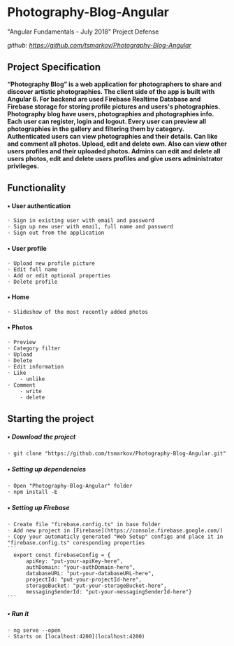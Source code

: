 # Photography-Blog-Angular
"Angular Fundamentals - July 2018" Project Defense

*github: https://github.com/tsmarkov/Photography-Blog-Angular*

## Project Specification

**“Photography Blog” is a web application for photographers to share and discover artistic photographies.
The client side of the app is built with Angular 6.
For backend are used Firebase Realtime Database and Firebase storage for storing profile pictures and users's photographies. 
Photography blog have users, photographies and photographies info. Each user can register, login and logout. 
Every user can preview all photographies in the gallery and filtering them by category. 
Authenticated users can view photographies and their details. Can like and comment all photos. Upload, edit and delete own. 
Also can view other users profiles and their uploaded photos.
Admins can edit and delete all users photos, edit and delete users profiles and give users administrator privileges.**

## Functionality
#### • User authentication
    ◦ Sign in existing user with email and password
    ◦ Sign up new user with email, full name and password
    ◦ Sign out from the application
#### • User profile
    ◦ Upload new profile picture
    ◦ Edit full name
    ◦ Add or edit optional properties
    ◦ Delete profile
#### • Home
    ◦ Slideshow of the most recently added photos
#### • Photos
    ◦ Preview
    ◦ Category filter
    ◦ Upload
    ◦ Delete
    ◦ Edit information
    ◦ Like
        - unlike
    ◦ Comment
        - write
        - delete
        
## Starting the project
##### • Download the project
```
◦ git clone "https://github.com/tsmarkov/Photography-Blog-Angular.git"
```

##### • Setting up dependencies
    ◦ Open "Photography-Blog-Angular" folder
    ◦ npm install -E
    
##### • Setting up Firebase
    ◦ Create file "firebase.config.ts" in base folder
    ◦ Add new project in [Firebase](https://console.firebase.google.com/)
    ◦ Copy your automaticly generated "Web Setup" configs and place it in "firebase.config.ts" coresponding properties
    ```
      export const firebaseConfig = {
          apiKey: "put-your-apiKey-here",
          authDomain: "your-authDomain-here",
          databaseURL: "put-your-databaseURL-here",
          projectId: "put-your-projectId-here",
          storageBucket: "put-your-storageBucket-here",
          messagingSenderId: "put-your-messagingSenderId-here"}
    ```
    

##### • Run it
    ◦ ng serve --open
    ◦ Starts on [localhost:4200](localhost:4200)
